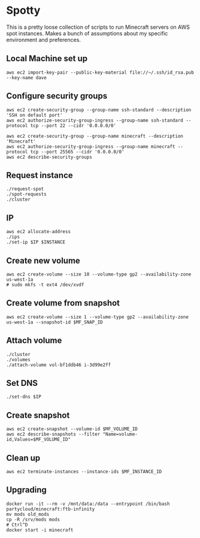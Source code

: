 # Spotty

This is a pretty loose collection of scripts to run Minecraft servers on AWS spot instances. Makes a bunch of assumptions about my specific environment and preferences.

## Local Machine set up
```
aws ec2 import-key-pair --public-key-material file://~/.ssh/id_rsa.pub --key-name dave
```

## Configure security groups
```
aws ec2 create-security-group --group-name ssh-standard --description 'SSH on default port'
aws ec2 authorize-security-group-ingress --group-name ssh-standard --protocol tcp --port 22 --cidr '0.0.0.0/0'

aws ec2 create-security-group --group-name minecraft --description 'Minecraft'
aws ec2 authorize-security-group-ingress --group-name minecraft --protocol tcp --port 25565 --cidr '0.0.0.0/0'
aws ec2 describe-security-groups
```

## Request instance
```
./request-spot
./spot-requests
./cluster
```

## IP
```
aws ec2 allocate-address
./ips
./set-ip $IP $INSTANCE
```

## Create new volume
```
aws ec2 create-volume --size 10 --volume-type gp2 --availability-zone us-west-1a
# sudo mkfs -t ext4 /dev/xvdf
```

## Create volume from snapshot
```
aws ec2 create-volume --size 1 --volume-type gp2 --availability-zone us-west-1a --snapshot-id $MF_SNAP_ID
```

## Attach volume
```
./cluster
./volumes
./attach-volume vol-bf1ddb46 i-3d99e2ff
```

## Set DNS
```
./set-dns $IP
```

## Create snapshot
```
aws ec2 create-snapshot --volume-id $MF_VOLUME_ID
aws ec2 describe-snapshots --filter "Name=volume-id,Values=$MF_VOLUME_ID"
```

## Clean up
```
aws ec2 terminate-instances --instance-ids $MF_INSTANCE_ID
```

## Upgrading
```
docker run -it --rm -v /mnt/data:/data --entrypoint /bin/bash partycloud/minecraft:ftb-infinity
mv mods old_mods
cp -R /srv/mods mods
# Ctrl^D
docker start -i minecraft
```
